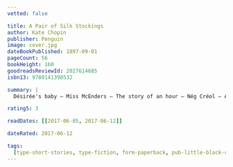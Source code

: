 ```yaml
---
vetted: false

title: A Pair of Silk Stockings
author: Kate Chopin
publisher: Penguin
image: cover.jpg
dateBookPublished: 1897-09-01
pageCount: 56
bookHeight: 160
goodreadsReviewId: 2027614685
isbn13: 9780141398532

summary: |
  Désirée's baby — Miss McEnders — The story of an hour — Nég Créol — A pair of silk stockings.

rating5: 3

readDates: [[2017-06-05, 2017-06-12]]

dateRated: 2017-06-12

tags:
  [type-short-stories, type-fiction, form-paperback, pub-little-black-classics]
---
```

